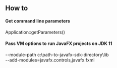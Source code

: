 How to
------

#### Get command line parameters

Application::getParameters()


#### Pass VM options to run JavaFX projects on JDK 11

--module-path c:\path-to-javafx-sdk-directory\lib  
--add-modules=javafx.controls,javafx.fxml  
